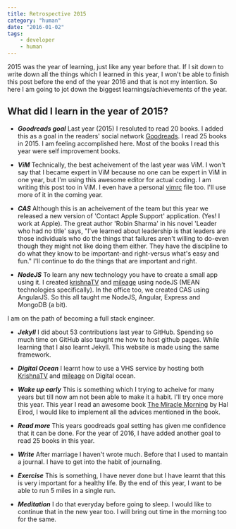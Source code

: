 ```yaml
---
title: Retrospective 2015
category: "human"
date: "2016-01-02"
tags:
    - developer
    - human
---
```


2015 was the year of learning, just like any year before that. If I sit down to 
write down all the things which I learned in this year, I won't be able to finish this post before the end of the year 2016 and that is not my intention. So here I am going to jot down the biggest learnings/achievements of the year.

## What did I learn in the year of 2015?

- **_Goodreads goal_** Last year (2015) I resoluted to read 20 books. I added this as a goal in the readers'
social network [Goodreads](https://www.goodreads.com/challenges/3082-2015-reading-challenge).
I read 25 books in 2015. I am feeling accomplished here. Most of the books I read
this year were self improvement books.

*   **_ViM_** Technically, the best acheivement of the last year was ViM. I won't say
that I became expert in ViM because no one can be expert in ViM in one year, but I'm
using this awesome editor for actual coding. I am writing this post too in ViM. I even
have a personal [vimrc](https://github.com/amandogra/myVim) file too. I'll use more of it in the coming year.

*   **_CAS_** Although this is an acheivement of the team but this year we released a new
version of 'Contact Apple Support' application. (Yes! I work at Apple). The great author
'Robin Sharma' in his novel 'Leader who had no title' says, "I've learned about
leadership is that leaders are those individuals who do the things that failures aren't willing to do-even though they might not like doing them either. They have the discipline to do what they know to be important-and right-versus what's easy and fun."
I'll continue to do the things that are important and right.

*   **_NodeJS_** To learn any new technology you have to create a small app using it.
I created [krishnaTV](https://github.com/amandogra/krishnaTV) and [mileage](https://github.com/amandogra/mileage) using nodeJS (MEAN technologies specifically). In the office too, we created CAS using AngularJS. So this all taught me NodeJS, Angular, Express and MongoDB (a bit).

I am on the path of becoming a full stack engineer.

*   **_Jekyll_** I did about 53 contributions last year to GitHub. Spending so much time on GitHub also taught me how to host github pages. While learning that I also learnt Jekyll. This website is made using the same framework.

*   **_Digital Ocean_** I learnt how to use a VHS service by hosting both [KrishnaTV](http://104.131.183.137:9000/) and [mileage](http://104.131.183.137:3000/)
on Digital ocean.

*   **_Wake up early_** This is something which I trying to acheive for many years but till now am not been able to make it a habit. I'll try once more this year. This year I read an awesome book [The Miracle Morning](http://www.amazon.com/dp/0979019710/?tag=googhydr-20&hvadid=77022799356&hvpos=1t1&hvexid=&hvnetw=g&hvrand=12675673838974356394&hvpone=&hvptwo=&hvqmt=b&hvdev=c&ref=pd_sl_6bmsval8u_b) by Hal Elrod, I would like to implement all the advices mentioned in the book.

*   **_Read more_** This years goodreads goal setting has given me confidence that it can be done. For the year of 2016, I have added another goal to read 25 books in this year.

*   **_Write_** After marriage I haven't wrote much. Before that I used to mantain a journal. I have to get into the habit of journaling.

*   **_Exercise_** This is something, I have never done but I have learnt that this is very important for a healthy life. By the end of this year, I want to be able to run 5 miles in a single run.

*   **_Meditation_** I do that everyday before going to sleep. I would like to continue that in the new year too. I will bring out time in the morning too for the same.
